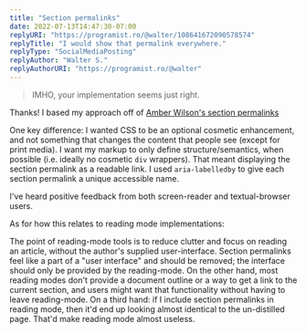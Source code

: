 ```yaml
---
title: "Section permalinks"
date: 2022-07-13T14:47:30-07:00
replyURI: "https://programist.ro/@walter/108641672090578574"
replyTitle: "I would show that permalink everywhere."
replyType: "SocialMediaPosting"
replyAuthor: "Walter S."
replyAuthorURI: "https://programist.ro/@walter"
---
```


> IMHO, your implementation seems just right.

Thanks! I based my approach off of [Amber Wilson's section permalinks](https://amberwilson.co.uk/blog/are-your-anchor-links-accessible/)

One key difference: I wanted CSS to be an optional cosmetic enhancement, and not something that changes the content that people see (except for print media). I want my markup to only define structure/semantics, when possible (i.e. ideally no cosmetic `div` wrappers). That meant displaying the section permalink as a readable link. I used `aria-labelledby` to give each section permalink a unique accessible name.

I've heard positive feedback from both screen-reader and textual-browser users.

As for how this relates to reading mode implementations:

The point of reading-mode tools is to reduce clutter and focus on reading an article, without the author's supplied user-interface. Section permalinks feel like a part of a "user interface" and should be removed; the interface should only be provided by the reading-mode. On the other hand, most reading modes don't provide a document outline or a way to get a link to the current section, and users might want that functionality without having to leave reading-mode. On a third hand: if I include section permalinks in reading mode, then it'd end up looking almost identical to the un-distilled page. That'd make reading mode almost useless.
